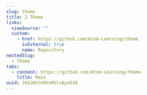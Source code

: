 ```yaml
---
slug: theme
title: 2 Theme
links:
  viewSource: ""
  custom:
    - href: https://github.com/Atom-Learning/theme
      isExternal: true
      name: Repository
nestedSlug:
  - theme
tabs:
  - content: https://github.com/Atom-Learning/theme
    title: Main
uuid: 2mSiWtCnHVvKUlsAyn628
---
```

